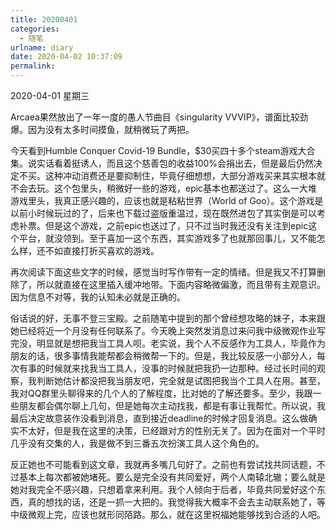 ```yaml
---
title: 20200401
categories:
  - 随笔
urlname: diary
date: 2020-04-02 10:37:09
permalink:
---
```

2020-04-01 星期三

Arcaea果然放出了一年一度的愚人节曲目《singularity VVVIP》，谱面比较劲爆。因为没有太多时间摸鱼，就稍微玩了两把。

今天看到Humble Conquer Covid-19 Bundle，$30买四十多个steam游戏大合集。说实话看着挺诱人，而且这个慈善包的收益100%会捐出去，但是最后仍然决定不买。这种冲动消费还是要抑制住，毕竟仔细想想，大部分游戏买来其实根本就不会去玩。这个包里头，稍微好一些的游戏，epic基本也都送过了。这么一大堆游戏里头，我真正感兴趣的，应该也就是粘粘世界（World of Goo）。这个游戏是以前小时候玩过的了，后来也下载过盗版重温过，现在既然进包了其实倒是可以考虑补票。但是这个游戏，之前epic也送过了，只不过当时我还没有关注到epic这个平台，就没领到。至于喜加一这个东西，其实游戏多了也就那回事儿，又不能怎么样，还不如直接打折买喜欢的游戏。

再次阅读下面这些文字的时候，感觉当时写作带有一定的情绪。但是我又不打算删除了，所以就直接在这里插入缓冲地带。下面内容略微偏激，而且带有主观意识。因为信息不对等，我的认知未必就是正确的。

俗话说的好，无事不登三宝殿。之前随笔中提到的那个曾经想攻略的妹子，本来跟她已经将近一个月没有任何联系了。今天晚上突然发消息过来问我中级微观作业写完没，明显就是想把我当工具人呗。老实说，我个人不反感作为工具人，毕竟作为朋友的话，很多事情我能帮都会稍微帮一下的。但是，我比较反感一小部分人，每次有事的时候就来找我当工具人，没事的时候就把我扔一边那种。经过长时间的观察，我判断她估计都没把我当朋友吧，完全就是试图把我当个工具人在用。甚至，我对QQ群里头聊得来的几个人的了解程度，比对她的了解还要多。至少，我跟一些朋友都会偶尔聊上几句，但是她每次主动找我，都是有事让我帮忙。所以说，我最后决定故意装作没看到消息，直到接近deadline的时候才回复消息。这么做确实不太好，但是我在这里的决策，已经跟对方的性别无关了。因为在面对一个平时几乎没有交集的人，我是做不到三番五次扮演工具人这个角色的。

反正她也不可能看到这文章，我就再多嘴几句好了。之前也有尝试找共同话题，不过基本上每次都被她堵死。要么是完全没有共同爱好，两个人南辕北辙；要么就是她对我完全不感兴趣，只想着拿来利用。我个人倾向于后者，毕竟共同爱好这个东西，真的想找的话，还是一抓一大把的。我觉得我大概率不会去主动联系她了，等中级微观上完，应该也就形同陌路。那么，就在这里祝福她能够找到合适的人吧。